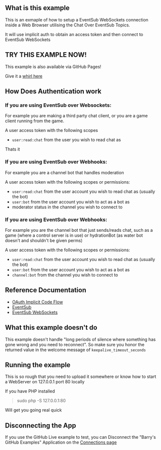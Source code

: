 ## What is this example

This is an exmaple of how to setup a EventSub WebSockets connection inside a Web Browser utilising the Chat Over EventSub Topics.

It will use implicit auth to obtain an access token and then connect to EventSub WebSockets

## TRY THIS EXAMPLE NOW!

This example is also available via GitHub Pages!

Give it a [whirl here](https://barrycarlyon.github.io/twitch_misc/eventsub/websockets/web/chat/)

## How Does Authentication work

### If you are using EventSub over Websockets:

For example you are making a third party chat client, or you are a game client running from the game.

A user access token with the following scopes

- `user:read:chat` from the user you wish to read chat as

Thats it

### If you are using EventSub over Webhooks:

For example you are a channel bot that handles moderation

A user access token with the following scopes or permissions:

- `user:read:chat` from the user account you wish to read chat as (usually the bot)
- `user:bot` from the user account you wish to act as a bot as
- moderator status in the channel you wish to connect to

### If you are using EventSub over Webhooks:

For example you are the channel bot that just sends/reads chat, such as a game (where a control server is in use) or hydrationBot (as water bot doesn't and shouldn't be given perms)

A user access token with the following scopes or permissions:

- `user:read:chat` from the user account you wish to read chat as (usually the bot)
- `user:bot` from the user account you wish to act as a bot as
- `channel:bot` from the channel you wish to connect to

## Reference Documentation

- [OAuth Implicit Code Flow](https://dev.twitch.tv/docs/authentication/getting-tokens-oauth#implicit-grant-flow)
- [EventSub](https://dev.twitch.tv/docs/eventsub)
- [EventSub WebSockets](https://dev.twitch.tv/docs/eventsub/handling-websocket-events)

## What this example doesn't do

This example doesn't handle "long periods of silence where something has gone wrong and you need to reconnect".
So make sure you honor the returned value in the welcome message of `keepalive_timeout_seconds`

## Running the example

This is so rough that you need to upload it somewhere or know how to start a WebServer on 127.0.0.1 port 80 locally

If you have PHP installed

> sudo php -S 127.0.0.1:80

Will get you going real quick

## Disconnecting the App

If you use the GitHub Live example to test, you can Disconnect the "Barry's GitHub Examples" Application on the [Connections page](https://www.twitch.tv/settings/connections)
